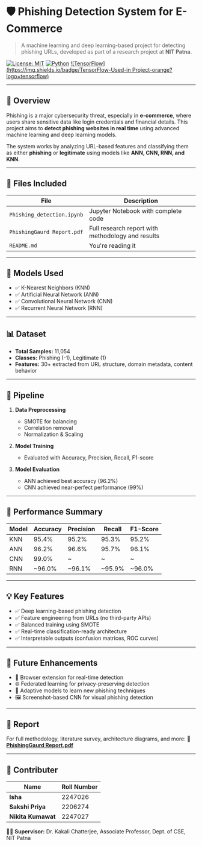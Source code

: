 # 🛡️ Phishing Detection System for E-Commerce

> A machine learning and deep learning-based project for detecting phishing URLs, developed as part of a research project at **NIT Patna**.

[![License: MIT](https://img.shields.io/badge/license-MIT-blue.svg)](./LICENSE)
[![Python](https://img.shields.io/badge/Python-3.8%2B-blue?logo=python&logoColor=white)](https://www.python.org/)
[![TensorFlow](https://img.shields.io/badge/TensorFlow-Used-in Project-orange?logo=tensorflow)](https://www.tensorflow.org/)

---

## 📌 Overview

Phishing is a major cybersecurity threat, especially in **e-commerce**, where users share sensitive data like login credentials and financial details. This project aims to **detect phishing websites in real time** using advanced machine learning and deep learning models.

The system works by analyzing URL-based features and classifying them as either **phishing** or **legitimate** using models like **ANN, CNN, RNN, and KNN**.

---

## 📂 Files Included

| File | Description |
|------|-------------|
| `Phishing_detection.ipynb` | Jupyter Notebook with complete code |
| `PhishingGaurd Report.pdf` | Full research report with methodology and results |
| `README.md` | You're reading it |

---

## 🧠 Models Used

- ✅ K-Nearest Neighbors (KNN)
- ✅ Artificial Neural Network (ANN)
- ✅ Convolutional Neural Network (CNN)
- ✅ Recurrent Neural Network (RNN)

---

## 📊 Dataset

- **Total Samples:** 11,054
- **Classes:** Phishing (-1), Legitimate (1)
- **Features:** 30+ extracted from URL structure, domain metadata, content behavior

---

## 🔁 Pipeline

1. **Data Preprocessing**
   - SMOTE for balancing
   - Correlation removal
   - Normalization & Scaling

2. **Model Training**
   - Evaluated with Accuracy, Precision, Recall, F1-score

3. **Model Evaluation**
   - ANN achieved best accuracy (96.2%)
   - CNN achieved near-perfect performance (99%)

---

## 🧪 Performance Summary

| Model | Accuracy | Precision | Recall | F1-Score |
|-------|----------|-----------|--------|----------|
| KNN   | 95.4%    | 95.2%     | 95.3%  | 95.2%    |
| ANN   | 96.2%    | 96.6%     | 95.7%  | 96.1%    |
| CNN   | 99.0%    | ~         | ~      | ~        |
| RNN   | ~96.0%   | ~96.1%    | ~95.9% | ~96.0%   |

---

## 💡 Key Features

- ✅ Deep learning-based phishing detection
- ✅ Feature engineering from URLs (no third-party APIs)
- ✅ Balanced training using SMOTE
- ✅ Real-time classification-ready architecture
- ✅ Interpretable outputs (confusion matrices, ROC curves)

---

## 🔮 Future Enhancements

- 🔗 Browser extension for real-time detection
- 🌐 Federated learning for privacy-preserving detection
- 🧠 Adaptive models to learn new phishing techniques
- 🖼️ Screenshot-based CNN for visual phishing detection

---

## 📖 Report

For full methodology, literature survey, architecture diagrams, and more:
📄 **[PhishingGaurd Report.pdf](./PhishingGaurd%20Report.pdf)**

---

## 👥 Contributer

| Name | Roll Number |
|------|-------------|
| **Isha** | 2247026 |
| **Sakshi Priya** | 2206274 |
| **Nikita Kumawat** | 2247027 |

👩‍🏫 **Supervisor:** Dr. Kakali Chatterjee, Associate Professor, Dept. of CSE, NIT Patna




